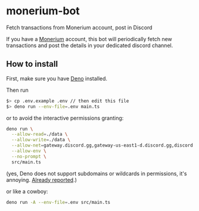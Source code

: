 # monerium-bot
Fetch transactions from Monerium account, post in Discord

If you have a [Monerium](https://monerium.com) account, this bot will periodically fetch new transactions and post the details in your dedicated discord channel.

## How to install

First, make sure you have [Deno](https://docs.deno.com/runtime/getting_started/installation/) installed.

Then run

```sh
$> cp .env.example .env // then edit this file
$> deno run --env-file=.env main.ts
```

or to avoid the interactive permissions granting:


```sh
deno run \
  --allow-read=./data \
  --allow-write=./data \
  --allow-net=gateway.discord.gg,gateway-us-east1-d.discord.gg,discord.com,api.monerium.app \
  --allow-env \
  --no-prompt \
  src/main.ts
```

(yes, Deno does not support subdomains or wildcards in permissions, it's annoying. [Already reported](https://x.com/xdamman/status/1923010358559625400).)

or like a cowboy:

```sh
deno run -A --env-file=.env src/main.ts
```